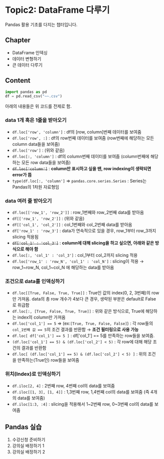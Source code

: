# Topic2: DataFrame 다루기
Pandas 활용 기초를 다지는 챕터입니다.
## Chapter
- DataFrame 인덱싱
- 데이터 변형하기
- 큰 데이터 다루기
## Content
```python
import pandas as pd
df = pd.read_csv("~~.csv")
```
아래의 내용들은 위 코드를 전제로 함.
### data 1개 혹은 1줄을 받아오기
- `df.loc['row', 'column']` : df의 [row, column]번째 데이터를 보여줌
- `df.loc['row', :]` : df의 row번째 데이터를 보여줌 (row번째에 해당하는 모든 column data들을 보여줌)
- `df.loc['row']` : (위와 같음)
- `df.loc[:, 'column']` : df의 column번째 데이터를 보여줌 (column번째에 해당하는 모든 row data들을 보여줌)
- <del>`df.loc['column']`</del> : **column만 표시하고 싶을 땐, row indexing이 생략되면 error가 뜸**
- `type(df.loc[:, 'column']` &rArr; `pandas.core.series.Series` : Series는 Pandas의 1차원 자료형임
### data 여러 줄 받아오기
- `df.loc[['row_1', 'row_2']]` : row_1번째와 row_2번째 data를 받아옴
- `df[['row_1', 'row_2']]` : (위와 같음)
- `df[['col_1', 'col_2']]` : col_1번째와 col_2번째 data를 받아옴
- `df['row_1' : 'row_3']` : data가 연속적으로 있을 경우, row_1부터 row_3까지 slicing 적용됨
- <del>`df['col_1' : 'col_3']`</del> : **column에 대해 slicing을 하고 싶으면, 아래와 같은 방식으로 해야 함**
- `df.loc[:, 'col_1' : 'col_3']` : col_1부터 col_2까지 slicing 적용
- `df.loc['row_1' : 'row_N', 'col_1' : 'col_N']` : slicing이 적용 &rarr; row_1\~row_N, col_1\~col_N 에 해당하는 data를 받아옴
### 조건으로 data를 인덱싱하기
- `df.loc[[True, False, True, True]]` : True인 값의 index(0, 2, 3번째)의 row만 가져옴. data의 총 row 개수가 4보다 큰 경우, 생략된 부분은 default로 False로 취급함
- `df.loc[:, [True, False, True, True]]` : 위와 같은 방식으로, True에 해당하는 index의 column만 가져옴
- `df.loc['col_1'] == 5` &rArr; (ex:`[True, True, False, False]`) : 각 row들의 `col_1번째 값 == 5`의 조건 결과를 반환함 &rarr; **조건 필터링으로 사용 가능**
- `df.loc[ df['col_1'] == 5 ]` : df['col_1'] == 5를 만족하는 row들을 보여줌.
- `(df.loc['col_1'] == 5) & (df.loc['col_2'] < 5)` : 각 row에 대해 해당 조건의 결과를 반환함
- `df.loc[ (df.loc['col_1'] == 5) & (df.loc['col_2'] < 5) ]` : 위의 조건을 만족하는(True인) row들을 보여줌
### 위치(Index)로 인덱싱하기
- `df.iloc[2, 4]` : 2번째 row, 4번째 col의 data를 보여줌
- `df.iloc[[1, 3], [1, 4]]` : 1,3번째 row, 1,4번째 col의 data를 보여줌 (즉 4개의 data를 보여줌)
- `df.iloc[1:3, :4]` : slicing을 적용해서 1\~2번째 row, 0\~3번째 col의 data를 보여줌
## Pandas 실습
1. 수강신청 준비하기
2. 강의실 배정하기 1
3. 강의실 배정하기 2
